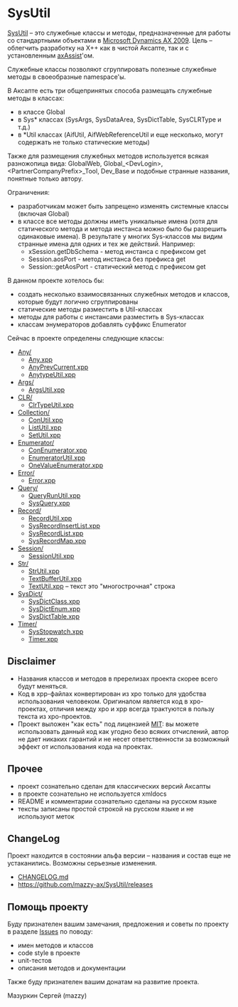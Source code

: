 # SysUtil

[project]:https://github.com/mazzy-ax/SysUtil
[license]:https://github.com/mazzy-ax/SysUtil/blob/master/LICENSE
[ax2009]:ax2009
[ax2012]:ax2012
[ax4]:ax4
[axAssist]:http://www.axassist.com/

[SysUtil][project] &ndash; это служебные классы и методы, предназначенные для работы со стандартными объектами в [Microsoft Dynamics AX 2009][ax2009]. Цель &ndash; облегчить разработку на X++ как в чистой Аксапте, так и с установленным [axAssist]'ом.

Служебные классы позволяют сгруппировать полезные служебные методы в своеобразные namespace'ы.

В Аксапте есть три общепринятых способа размещать служебные методы в классах:

* в классе Global
* в Sys* классах (SysArgs, SysDataArea, SysDictTable, SysCLRType и т.д.)
* в *Util классах (AifUtil, AifWebReferenceUtil и еще несколько, могут содержать не только статические методы)

Также для размещения служебных методов используется всякая разножопица вида: GlobalWeb, Global_&lt;DevLogin&gt;, &lt;PartnerCompanyPrefix&gt;_Tool, Dev_Base и подобные странные названия, понятные только автору.

Ограничения:

* разработчикам может быть запрещено изменять системные классы (включая Global)
* в классе все методы должны иметь уникальные имена (хотя для статического метода и метода инстанса можно было бы разрешить одинаковые имена). В результате у многих Sys-классов мы видим странные имена для одних и тех же действий. Например:
  * xSession.getDbSchema - метод инстанса с префиксом get
  * Session.aosPort - метод инстанса без префикса get
  * Session::getAosPort - статический метод с префиксом get

В данном проекте хотелось бы:

* создать несколько взаимосвязанных служебных методов и классов, которые будут логично сгруппированы
* статические методы разместить в Util-классах
* методы для работы с инстансами разместить в Sys-классах
* классам энумераторов добавлять суффикс Enumerator

Сейчас в проекте определены следующие классы:

* [Any/](./Src/Any)
  * [Any.xpp](./Src/Any/Class_Any.xpp)
  * [AnyPrevCurrent.xpp](./Src/Any/Class_AnyPrevCurrent.xpp)
  * [AnytypeUtil.xpp](./Src/Any/Class_AnytypeUtil.xpp)
* [Args/](./Src/Args)
  * [ArgsUtil.xpp](./Src/Args/Class_ArgsUtil.xpp)
* [CLR/](./Src/CLR)
  * [ClrTypeUtil.xpp](./Src/CLR/Class_ClrTypeUtil.xpp)
* [Collection/](./Src/Collection)
  * [ConUtil.xpp](./Src/Collection/Class_ConUtil.xpp)
  * [ListUtil.xpp](./Src/Collection/Class_ListUtil.xpp)
  * [SetUtil.xpp](./Src/Collection/Class_SetUtil.xpp)
* [Enumerator/](./Src/Enumerator)
  * [ConEnumerator.xpp](./Src/Enumerator/Class_ConEnumerator.xpp)
  * [EnumeratorUtil.xpp](./Src/Enumerator/Class_EnumeratorUtil.xpp)
  * [OneValueEnumerator.xpp](./Src/Enumerator/Class_OneValueEnumerator.xpp)
* [Error/](./Src/Error)
  * [Error.xpp](./Src/Error/Class_Error.xpp)
* [Query/](./Src/Query)
  * [QueryRunUtil.xpp](./Src/Query/Class_QueryRunUtil.xpp)
  * [SysQuery.xpp](./Src/Query/Class_SysQuery.xpp)
* [Record/](./Src/Record)
  * [RecordUtil.xpp](./Src/Record/Class_RecordUtil.xpp)
  * [SysRecordInsertList.xpp](./Src/Record/Class_SysRecordInsertList.xpp)
  * [SysRecordList.xpp](./Src/Record/Class_SysRecordList.xpp)
  * [SysRecordMap.xpp](./Src/Record/Class_SysRecordMap.xpp)
* [Session/](./Src/Session)
  * [SessionUtil.xpp](./Src/Session/Class_SessionUtil.xpp)
* [Str/](./Src/Str)
  * [StrUtil.xpp](./Src/Str/Class_StrUtil.xpp)
  * [TextBufferUtil.xpp](./Src/Str/Class_TextBufferUtil.xpp)
  * [TextUtil.xpp](./Src/Str/Class_TextUtil.xpp) &ndash; текст это "многострочная" строка
* [SysDict/](./Src/SysDict)
  * [SysDictClass.xpp](./Src/SysDict/Class_SysDictClass.xpp)
  * [SysDictEnum.xpp](./Src/SysDict/Class_SysDictEnum.xpp)
  * [SysDictTable.xpp](./Src/SysDict/Class_SysDictTable.xpp)
* [Timer/](./Src/Timer)
  * [SysStopwatch.xpp](./Src/Timer/Class_SysStopwatch.xpp)
  * [Timer.xpp](./Src/Timer/Class_Timer.xpp)

## Disclaimer

* Названия классов и методов в пререлизах проекта скорее всего будут меняться.
* Код в xpp-файлах конвертирован из xpo только для удобства использования человеком. Оригиналом является код в xpo-проектах, отличия между xpo и xpp всегда трактуются в пользу текста из xpo-проектов.
* Проект выложен "как есть" под лицензией [MIT][license]: вы можете использовать данный код как угодно безо всяких отчислений, автор не дает никаких гарантий и не несет ответственности за возможный эффект от использования кода на проектах.

## Прочее

* проект сознательно сделан для классических версий Аксапты
* в проекте сознательно не используется xmldocs
* README и комментарии сознательно сделаны на русском языке
* тексты записаны простой строкой на русском языке и не используют меток

## ChangeLog

Проект находится в состоянии альфа версии &ndash; названия и состав еще не устаканились. Возможны серьезные изменения.

* [CHANGELOG.md](CHANGELOG.md)
* <https://github.com/mazzy-ax/SysUtil/releases>

## Помощь проекту

Буду признателен вашим замечания, предложения и советы по проекту в разделе [Issues](https://github.com/mazzy-ax/SysUtil/issues) по поводу:

* имен методов и классов
* code style в проекте
* unit-тестов
* описания методов и документации

Также буду признателен вашим донатам на развитие проекта.

Мазуркин Сергей (mazzy)
